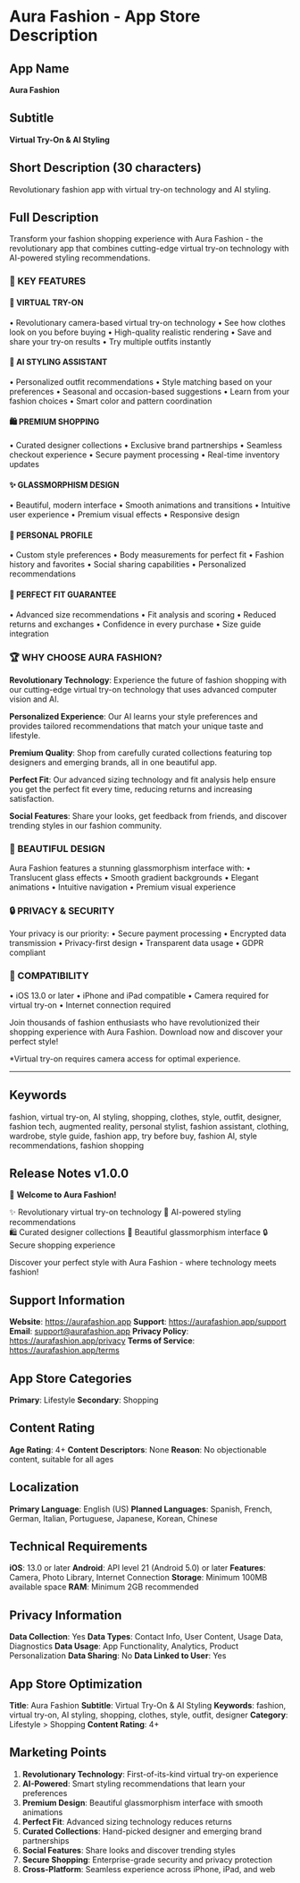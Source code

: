# Aura Fashion - App Store Description

## App Name
**Aura Fashion**

## Subtitle
**Virtual Try-On & AI Styling**

## Short Description (30 characters)
Revolutionary fashion app with virtual try-on technology and AI styling.

## Full Description

Transform your fashion shopping experience with Aura Fashion - the revolutionary app that combines cutting-edge virtual try-on technology with AI-powered styling recommendations.

### 🌟 KEY FEATURES

#### 📸 VIRTUAL TRY-ON
• Revolutionary camera-based virtual try-on technology
• See how clothes look on you before buying
• High-quality realistic rendering
• Save and share your try-on results
• Try multiple outfits instantly

#### 🤖 AI STYLING ASSISTANT
• Personalized outfit recommendations
• Style matching based on your preferences
• Seasonal and occasion-based suggestions
• Learn from your fashion choices
• Smart color and pattern coordination

#### 🛍️ PREMIUM SHOPPING
• Curated designer collections
• Exclusive brand partnerships
• Seamless checkout experience
• Secure payment processing
• Real-time inventory updates

#### ✨ GLASSMORPHISM DESIGN
• Beautiful, modern interface
• Smooth animations and transitions
• Intuitive user experience
• Premium visual effects
• Responsive design

#### 👤 PERSONAL PROFILE
• Custom style preferences
• Body measurements for perfect fit
• Fashion history and favorites
• Social sharing capabilities
• Personalized recommendations

#### 🎯 PERFECT FIT GUARANTEE
• Advanced size recommendations
• Fit analysis and scoring
• Reduced returns and exchanges
• Confidence in every purchase
• Size guide integration

### 🏆 WHY CHOOSE AURA FASHION?

**Revolutionary Technology**: Experience the future of fashion shopping with our cutting-edge virtual try-on technology that uses advanced computer vision and AI.

**Personalized Experience**: Our AI learns your style preferences and provides tailored recommendations that match your unique taste and lifestyle.

**Premium Quality**: Shop from carefully curated collections featuring top designers and emerging brands, all in one beautiful app.

**Perfect Fit**: Our advanced sizing technology and fit analysis help ensure you get the perfect fit every time, reducing returns and increasing satisfaction.

**Social Features**: Share your looks, get feedback from friends, and discover trending styles in our fashion community.

### 🎨 BEAUTIFUL DESIGN

Aura Fashion features a stunning glassmorphism interface with:
• Translucent glass effects
• Smooth gradient backgrounds
• Elegant animations
• Intuitive navigation
• Premium visual experience

### 🔒 PRIVACY & SECURITY

Your privacy is our priority:
• Secure payment processing
• Encrypted data transmission
• Privacy-first design
• Transparent data usage
• GDPR compliant

### 📱 COMPATIBILITY

• iOS 13.0 or later
• iPhone and iPad compatible
• Camera required for virtual try-on
• Internet connection required

Join thousands of fashion enthusiasts who have revolutionized their shopping experience with Aura Fashion. Download now and discover your perfect style!

*Virtual try-on requires camera access for optimal experience.

---

## Keywords
fashion, virtual try-on, AI styling, shopping, clothes, style, outfit, designer, fashion tech, augmented reality, personal stylist, fashion assistant, clothing, wardrobe, style guide, fashion app, try before buy, fashion AI, style recommendations, fashion shopping

## Release Notes v1.0.0

🎉 **Welcome to Aura Fashion!**

✨ Revolutionary virtual try-on technology
🤖 AI-powered styling recommendations  
🛍️ Curated designer collections
📱 Beautiful glassmorphism interface
🔒 Secure shopping experience

Discover your perfect style with Aura Fashion - where technology meets fashion!

## Support Information

**Website**: https://aurafashion.app
**Support**: https://aurafashion.app/support
**Email**: support@aurafashion.app
**Privacy Policy**: https://aurafashion.app/privacy
**Terms of Service**: https://aurafashion.app/terms

## App Store Categories

**Primary**: Lifestyle
**Secondary**: Shopping

## Content Rating

**Age Rating**: 4+
**Content Descriptors**: None
**Reason**: No objectionable content, suitable for all ages

## Localization

**Primary Language**: English (US)
**Planned Languages**: Spanish, French, German, Italian, Portuguese, Japanese, Korean, Chinese

## Technical Requirements

**iOS**: 13.0 or later
**Android**: API level 21 (Android 5.0) or later
**Features**: Camera, Photo Library, Internet Connection
**Storage**: Minimum 100MB available space
**RAM**: Minimum 2GB recommended

## Privacy Information

**Data Collection**: Yes
**Data Types**: Contact Info, User Content, Usage Data, Diagnostics
**Data Usage**: App Functionality, Analytics, Product Personalization
**Data Sharing**: No
**Data Linked to User**: Yes

## App Store Optimization

**Title**: Aura Fashion
**Subtitle**: Virtual Try-On & AI Styling
**Keywords**: fashion, virtual try-on, AI styling, shopping, clothes, style, outfit, designer
**Category**: Lifestyle > Shopping
**Content Rating**: 4+

## Marketing Points

1. **Revolutionary Technology**: First-of-its-kind virtual try-on experience
2. **AI-Powered**: Smart styling recommendations that learn your preferences
3. **Premium Design**: Beautiful glassmorphism interface with smooth animations
4. **Perfect Fit**: Advanced sizing technology reduces returns
5. **Curated Collections**: Hand-picked designer and emerging brand partnerships
6. **Social Features**: Share looks and discover trending styles
7. **Secure Shopping**: Enterprise-grade security and privacy protection
8. **Cross-Platform**: Seamless experience across iPhone, iPad, and web
